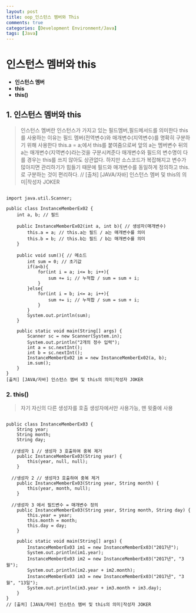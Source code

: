 ```yaml
---
layout: post
title: oop_인스턴스 멤버와 This
comments: true
categories: [Development Environment/Java]
tags: [Java]
---
```


# 인스턴스 멤버와 this

* __인스턴스 멤버__
* __this__
* __this()__

## 1. 인스턴스 멤버와 this
> 인스턴스 멤버란 인스턴스가 가지고 있는 필드멤버,필드메서드를 의미한다
> this를 사용하는 이유는 필드 멤버(전역변수)와 매개변수(지역변수)를 명확히 구분하기 위해 사용한다
>this.a = a;에서 this를 붙여줌으로써 앞의 a는 멤버변수 뒤의 a는 매개변수(지역변수)라는것을 구분시켜준다
> 매개변수와 필드의 변수명이 다를 경우는 this를 쓰지 않아도 상관없다. 하지만 소스코드가 복잡해지고 변수가 많아지면 관리하기가 힘들기 때문에 필드와 매개변수를 동일하게 정의하고 this.로 구분하는 것이 편리하다.
// [출처] [JAVA/자바] 인스턴스 멤버 및 this의 의미|작성자 JOKER



```{.java}

import java.util.Scanner;

public class InstanceMemberEx02 {
	int a, b; // 필드

	public InstanceMemberEx02(int a, int b){ // 생성자(매개변수)
		this.a = a; // this.a는 필드 / a는 매개변수를 의미
		this.b = b; // this.b는 필드 / b는 매개변수를 의미
	}

	public void sum(){ // 메소드
		int sum = 0; // 초기값
		if(a<b){
			for(int i = a; i<= b; i++){
				sum += i; // 누적합 / sum = sum + i;
			}
		}else{
			for(int i = b; i<= a; i++){
				sum += i; // 누적합 / sum = sum + i;
			}
		}
		System.out.println(sum);
	}

	public static void main(String[] args) {
		Scanner sc = new Scanner(System.in);
		System.out.println("2개의 정수 입력");
		int a = sc.nextInt();
		int b = sc.nextInt();
		InstanceMemberEx02 im = new InstanceMemberEx02(a, b);
		im.sum();
	}
}
[출처] [JAVA/자바] 인스턴스 멤버 및 this의 의미|작성자 JOKER
```
### 2. this()
> 자기 자신의 다른 생성자를 호출
> 생성자에서만 사용가능, 맨 윗줄에 사용
```{.java}

public class InstanceMemberEx03 {
	String year;
	String month;
	String day;

  //생성자 1 // 생성자 3 호출하여 중복 제거
	public InstanceMemberEx03(String year) {
		this(year, null, null);
	}

  //생성자 2 // 생성자3 호출하여 중복 제거
	public InstanceMemberEx03(String year, String month) {
		this(year, month, null);
	}

  //생성자 3 에서 필드변수 = 매개변수 정의
	public InstanceMemberEx03(String year, String month, String day) {
		this.year = year;
		this.month = month;
		this.day = day;
	}

	public static void main(String[] args) {
		InstanceMemberEx03 im1 = new InstanceMemberEx03("2017년");
		System.out.println(im1.year);
		InstanceMemberEx03 im2 = new InstanceMemberEx03("2017년", "3월");
		System.out.println(im2.year + im2.month);
		InstanceMemberEx03 im3 = new InstanceMemberEx03("2017년", "3월", "13일");
		System.out.println(im3.year + im3.month + im3.day);
	}
}
// [출처] [JAVA/자바] 인스턴스 멤버 및 this의 의미|작성자 JOKER
```
